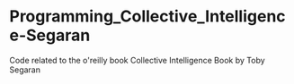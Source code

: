 Programming_Collective_Intelligence-Segaran
===========================================

Code related to the o'reilly book Collective Intelligence Book by Toby Segaran
